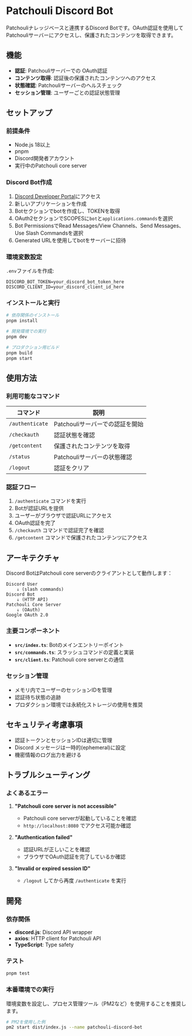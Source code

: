 # Patchouli Discord Bot

Patchouliナレッジベースと連携するDiscord Botです。OAuth認証を使用してPatchouliサーバーにアクセスし、保護されたコンテンツを取得できます。

## 機能

- **認証**: Patchouliサーバーでの OAuth認証
- **コンテンツ取得**: 認証後の保護されたコンテンツへのアクセス
- **状態確認**: Patchouliサーバーのヘルスチェック
- **セッション管理**: ユーザーごとの認証状態管理

## セットアップ

### 前提条件

- Node.js 18以上
- pnpm
- Discord開発者アカウント
- 実行中のPatchouli core server

### Discord Bot作成

1. [Discord Developer Portal](https://discord.com/developers/applications)にアクセス
2. 新しいアプリケーションを作成
3. Botセクションでbotを作成し、TOKENを取得
4. OAuth2セクションでSCOPESに`bot`と`applications.commands`を選択
5. Bot PermissionsでRead Messages/View Channels、Send Messages、Use Slash Commandsを選択
6. Generated URLを使用してbotをサーバーに招待

### 環境変数設定

`.env`ファイルを作成:

```env
DISCORD_BOT_TOKEN=your_discord_bot_token_here
DISCORD_CLIENT_ID=your_discord_client_id_here
```

### インストールと実行

```bash
# 依存関係のインストール
pnpm install

# 開発環境での実行
pnpm dev

# プロダクション用ビルド
pnpm build
pnpm start
```

## 使用方法

### 利用可能なコマンド

| コマンド | 説明 |
|---------|------|
| `/authenticate` | Patchouliサーバーでの認証を開始 |
| `/checkauth` | 認証状態を確認 |
| `/getcontent` | 保護されたコンテンツを取得 |
| `/status` | Patchouliサーバーの状態確認 |
| `/logout` | 認証をクリア |

### 認証フロー

1. `/authenticate` コマンドを実行
2. Botが認証URLを提供
3. ユーザーがブラウザで認証URLにアクセス
4. OAuth認証を完了
5. `/checkauth` コマンドで認証完了を確認
6. `/getcontent` コマンドで保護されたコンテンツにアクセス

## アーキテクチャ

Discord BotはPatchouli core serverのクライアントとして動作します：

```
Discord User
    ↓ (slash commands)
Discord Bot
    ↓ (HTTP API)
Patchouli Core Server
    ↓ (OAuth)
Google OAuth 2.0
```

### 主要コンポーネント

- **`src/index.ts`**: Botのメインエントリーポイント
- **`src/commands.ts`**: スラッシュコマンドの定義と実装
- **`src/client.ts`**: Patchouli core serverとの通信

### セッション管理

- メモリ内でユーザーのセッションIDを管理
- 認証待ち状態の追跡
- プロダクション環境では永続化ストレージの使用を推奨

## セキュリティ考慮事項

- 認証トークンとセッションIDは適切に管理
- Discord メッセージは一時的(ephemeral)に設定
- 機密情報のログ出力を避ける

## トラブルシューティング

### よくあるエラー

1. **"Patchouli core server is not accessible"**
   - Patchouli core serverが起動していることを確認
   - `http://localhost:8080` でアクセス可能か確認

2. **"Authentication failed"**
   - 認証URLが正しいことを確認
   - ブラウザでOAuth認証を完了しているか確認

3. **"Invalid or expired session ID"**
   - `/logout` してから再度 `/authenticate` を実行

## 開発

### 依存関係

- **discord.js**: Discord API wrapper
- **axios**: HTTP client for Patchouli API
- **TypeScript**: Type safety

### テスト

```bash
pnpm test
```

### 本番環境での実行

環境変数を設定し、プロセス管理ツール（PM2など）を使用することを推奨します。

```bash
# PM2を使用した例
pm2 start dist/index.js --name patchouli-discord-bot
```